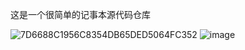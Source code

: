 这是一个很简单的记事本源代码仓库

![7D6688C1956C8354DB65DED5064FC352](https://github.com/user-attachments/assets/171d72f7-3946-4e0d-87a0-5475287dc43a)
![image](https://github.com/user-attachments/assets/62466b75-5b91-443e-85a3-cf4da9fc1dae)
